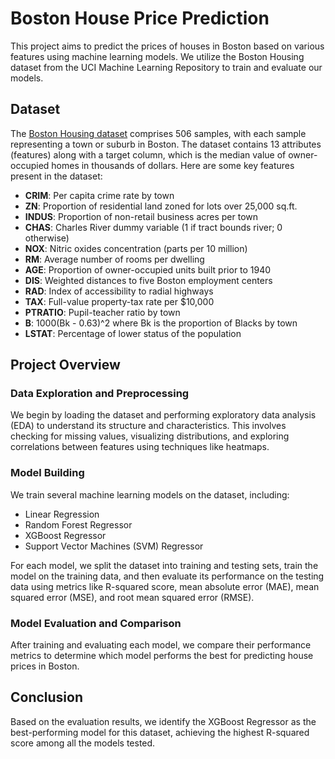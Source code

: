 # Boston House Price Prediction

This project aims to predict the prices of houses in Boston based on various features using machine learning models. We utilize the Boston Housing dataset from the UCI Machine Learning Repository to train and evaluate our models.

## Dataset

The [Boston Housing dataset](https://archive.ics.uci.edu/ml/machine-learning-databases/housing/housing.names) comprises 506 samples, with each sample representing a town or suburb in Boston. The dataset contains 13 attributes (features) along with a target column, which is the median value of owner-occupied homes in thousands of dollars. Here are some key features present in the dataset:

- **CRIM**: Per capita crime rate by town
- **ZN**: Proportion of residential land zoned for lots over 25,000 sq.ft.
- **INDUS**: Proportion of non-retail business acres per town
- **CHAS**: Charles River dummy variable (1 if tract bounds river; 0 otherwise)
- **NOX**: Nitric oxides concentration (parts per 10 million)
- **RM**: Average number of rooms per dwelling
- **AGE**: Proportion of owner-occupied units built prior to 1940
- **DIS**: Weighted distances to five Boston employment centers
- **RAD**: Index of accessibility to radial highways
- **TAX**: Full-value property-tax rate per $10,000
- **PTRATIO**: Pupil-teacher ratio by town
- **B**: 1000(Bk - 0.63)^2 where Bk is the proportion of Blacks by town
- **LSTAT**: Percentage of lower status of the population

## Project Overview

### Data Exploration and Preprocessing

We begin by loading the dataset and performing exploratory data analysis (EDA) to understand its structure and characteristics. This involves checking for missing values, visualizing distributions, and exploring correlations between features using techniques like heatmaps.

### Model Building

We train several machine learning models on the dataset, including:

- Linear Regression
- Random Forest Regressor
- XGBoost Regressor
- Support Vector Machines (SVM) Regressor

For each model, we split the dataset into training and testing sets, train the model on the training data, and then evaluate its performance on the testing data using metrics like R-squared score, mean absolute error (MAE), mean squared error (MSE), and root mean squared error (RMSE).

### Model Evaluation and Comparison

After training and evaluating each model, we compare their performance metrics to determine which model performs the best for predicting house prices in Boston.

## Conclusion

Based on the evaluation results, we identify the XGBoost Regressor as the best-performing model for this dataset, achieving the highest R-squared score among all the models tested.
